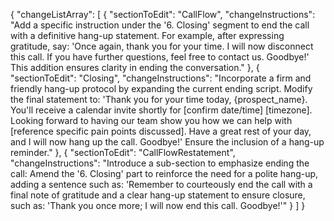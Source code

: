 {
  "changeListArray": [
    {
      "sectionToEdit": "CallFlow",
      "changeInstructions": "Add a specific instruction under the '6. Closing' segment to end the call with a definitive hang-up statement. For example, after expressing gratitude, say: 'Once again, thank you for your time. I will now disconnect this call. If you have further questions, feel free to contact us. Goodbye!' This addition ensures clarity in ending the conversation."
    },
    {
      "sectionToEdit": "Closing",
      "changeInstructions": "Incorporate a firm and friendly hang-up protocol by expanding the current ending script. Modify the final statement to: 'Thank you for your time today, {prospect_name}. You'll receive a calendar invite shortly for [confirm date/time] [timezone]. Looking forward to having our team show you how we can help with [reference specific pain points discussed]. Have a great rest of your day, and I will now hang up the call. Goodbye!' Ensure the inclusion of a hang-up reminder."
    },
    {
      "sectionToEdit": "CallFlowRestatement",
      "changeInstructions": "Introduce a sub-section to emphasize ending the call: Amend the '6. Closing' part to reinforce the need for a polite hang-up, adding a sentence such as: 'Remember to courteously end the call with a final note of gratitude and a clear hang-up statement to ensure closure, such as: 'Thank you once more; I will now end this call. Goodbye!'"
    }
  ]
}